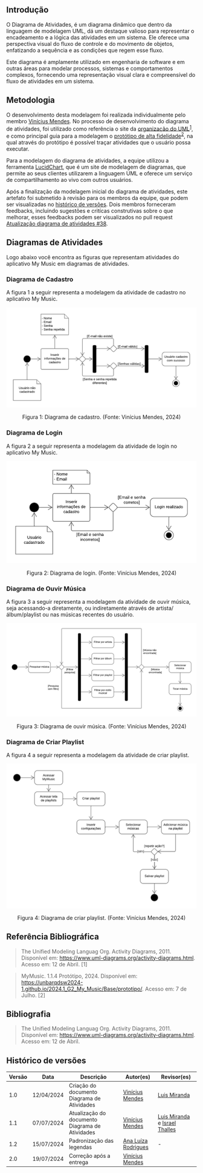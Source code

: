 ## Introdução
O Diagrama de Atividades, é um diagrama dinâmico que dentro da linguagem de modelagem UML, dá um destaque valioso para representar o encadeamento e a lógica das atividades em um sistema. Ele oferece uma perspectiva visual do fluxo de controle e do movimento de objetos, enfatizando a sequência e as condições que regem esse fluxo. 

Este diagrama é amplamente utilizado em engenharia de software e em outras áreas para modelar processos, sistemas e comportamentos complexos, fornecendo uma representação visual clara e compreensível do fluxo de atividades em um sistema.

## Metodologia
O desenvolvimento desta modelagem foi realizada individualmente pelo membro [Vinícius Mendes](https://github.com/yabamiah). No processo de desenvolvimento do diagrama de atividades, foi utilizado como referência o site da [organização do UML](https://www.uml-diagrams.org/)<sup>[1](#referência-bibliográfica)</sup>, e como principal guia para a modelagem o [protótipo de alta fidelidade](https://unbarqdsw2024-1.github.io/2024.1_G2_My_Music/Base/prototipo/)<sup>[2](#referência-bibliográfica)</sup>, na qual através do protótipo é possível traçar atividades que o usuário possa executar.

Para a modelagem do diagrama de atividades, a equipe utilizou a ferramenta [LucidChart](https://www.lucidchart.com/pages/pt), que é um site de modelagem de diagramas, que permite ao seus clientes utilizarem a linguagem UML e oferece um serviço de compartilhamento ao vivo com outros usuários.

Após a finalização da modelagem inicial do diagrama de atividades, este artefato foi submetido à revisão para os membros da equipe, que podem ser visualizadas no [histórico de versões](#histórico-de-versões). Dois membros forneceram feedbacks, incluindo sugestões e critícas construtivas sobre o que melhorar, esses feedbacks podem ser visualizados no pull request [Atualização diagrama de atividades #38](https://github.com/UnBArqDsw2024-1/2024.1_G2_My_Music/pull/38).

## Diagramas de Atividades
Logo abaixo você encontra as figuras que representam atividades do aplicativo My Music em diagramas de atividades.

### Diagrama de Cadastro
A figura 1 a seguir representa a modelagem da atividade de cadastro no aplicativo My Music.

![Figura 1](../Assets/DiagramadeAtividades-Cadastro.png)

<div style="text-align: center">
  <p>Figura 1: Diagrama de cadastro. (Fonte: Vinícius Mendes, 2024)</p>
</div>

### Diagrama de Login
A figura 2 a seguir representa a modelagem da atividade de login no aplicativo My Music.

![Figura 2](../Assets/DiagramadeAtividades-Login.png)

<div style="text-align: center">
  <p>Figura 2: Diagrama de login. (Fonte: Vinícius Mendes, 2024)</p>
</div>

### Diagrama de Ouvir Música
A figura 3 a seguir representa a modelagem da atividade de ouvir música, seja acessando-a diretamente, ou indiretamente através de artista/álbum/playlist ou nas músicas recentes do usuário.

![Figura 3](../Assets/DiagramadeAtividades-Ouvirmusica.png)

<div style="text-align: center">
  <p>Figura 3: Diagrama de ouvir música. (Fonte: Vinícius Mendes, 2024)</p>
</div>

### Diagrama de Criar Playlist
A figura 4 a seguir representa a modelagem da atividade de criar playlist.

![Figura 4](../Assets/DiagramadeAtividades-Criarplaylist.png)

<div style="text-align: center">
  <p>Figura 4: Diagrama de criar playlist. (Fonte: Vinícius Mendes, 2024)</p>
</div>

## Referência Bibliográfica
> The Unified Modeling Languag Org. Activity Diagrams, 2011. Disponível em: https://www.uml-diagrams.org/activity-diagrams.html. Acesso em: 12 de Abril. [1]

> MyMusic. 1.1.4 Protótipo, 2024. Disponível em: https://unbarqdsw2024-1.github.io/2024.1_G2_My_Music/Base/prototipo/. Acesso em: 7 de Julho. [2]

## Bibliografia 
> The Unified Modeling Languag Org. Activity Diagrams, 2011. Disponível em: https://www.uml-diagrams.org/activity-diagrams.html. Acesso em: 12 de Abril.

## Histórico de versões

| Versão | Data       | Descrição                                   | Autor(es)       | Revisor(es) |
| ------ | ---------- | ------------------------------------------- | --------------- | ----------- |
| 1.0    | 12/04/2024 | Criação do documento Diagrama de Atividades | [Vinícius Mendes](https://github.com/yabamiah) | [Luis Miranda](https://github.com/LuisMiranda10)            |
| 1.1    | 07/07/2024 | Atualização do documento Diagrama de Atividades | [Vinícius Mendes](https://github.com/yabamiah) | [Luis Miranda](https://github.com/LuisMiranda10)  e  [Israel Thalles](https://github.com/IsraelThalles)          |
| 1.2    | 15/07/2024 | Padronização das legendas | [Ana Luíza Rodrigues](https://github.com/analuizargds) | -            |
| 2.0 | 19/07/2024 | Correção após a entrega | [Vinícius Mendes](https://github.com/yabamiah) | |
